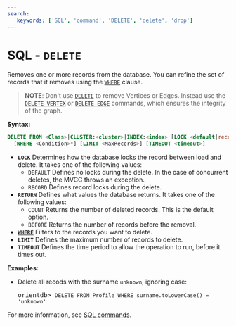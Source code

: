 ```yaml
---
search:
   keywords: ['SQL', 'command', 'DELETE', 'delete', 'drop']
---
```


# SQL - `DELETE`

Removes one or more records from the database.  You can refine the set of records that it removes using the [`WHERE`](SQL-Where.md) clause.

>**NOTE**: Don't use [`DELETE`](SQL-Delete.md) to remove Vertices or Edges. Instead use the [`DELETE VERTEX`](SQL-Delete-Vertex.md) or [`DELETE EDGE`](SQL-Delete-Edge.md) commands, which ensures the integrity of the graph.

**Syntax:**

```sql
DELETE FROM <Class>|CLUSTER:<cluster>|INDEX:<index> [LOCK <default|record>] [RETURN <returning>]
  [WHERE <Condition>*] [LIMIT <MaxRecords>] [TIMEOUT <timeout>]
```
- **`LOCK`** Determines how the database locks the record between load and delete.  It takes one of the following values:
  - `DEFAULT` Defines no locks during the delete.  In the case of concurrent deletes, the MVCC throws an exception.
  - `RECORD` Defines record locks during the delete.
- **`RETURN`** Defines  what values the database returns.  It takes one of the following values:
  - `COUNT` Returns the number of deleted records.  This is the default option.
  - `BEFORE` Returns the number of records before the removal.
- **[`WHERE`](SQL-Where.md)** Filters to the records you want to delete.
- **`LIMIT`** Defines the maximum number of records to delete.
- **`TIMEOUT`** Defines the time period to allow the operation to run, before it times out.

**Examples:**

- Delete all recods with the surname `unknown`, ignoring case:

  <pre>
  orientdb> <code class="lang-sql userinput">DELETE FROM Profile WHERE surname.toLowerCase() = 'unknown'</code>
  </pre>

For more information, see [SQL commands](SQL.md).


